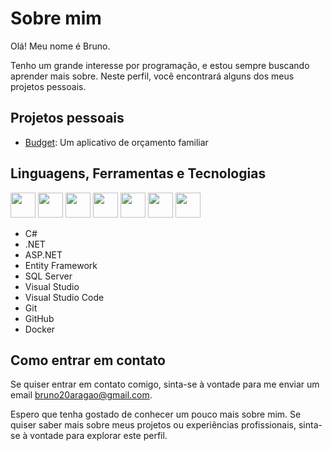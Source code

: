 # Sobre mim

Olá! Meu nome é Bruno.

Tenho um grande interesse por programação, e estou sempre buscando aprender mais sobre. Neste perfil, você encontrará alguns dos meus projetos pessoais.

## Projetos pessoais

- [Budget](https://github.com/brunoaragao/Budget): Um aplicativo de orçamento familiar

## Linguagens, Ferramentas e Tecnologias

<img src="https://cdn.jsdelivr.net/gh/devicons/devicon/icons/csharp/csharp-original.svg" width="40" height="40" />
<img src="https://cdn.jsdelivr.net/gh/devicons/devicon/icons/dotnetcore/dotnetcore-original.svg" width="40" height="40" />
<img src="https://cdn.jsdelivr.net/gh/devicons/devicon/icons/dot-net/dot-net-plain.svg" width="40" height="40" />
<img src="https://cdn.jsdelivr.net/gh/devicons/devicon/icons/microsoftsqlserver/microsoftsqlserver-plain.svg" width="40" height="40" />
<img src="https://cdn.jsdelivr.net/gh/devicons/devicon/icons/git/git-original.svg" width="40" height="40" />
<img src="https://cdn.jsdelivr.net/gh/devicons/devicon/icons/github/github-original.svg" width="40" height="40" />
<img src="https://cdn.jsdelivr.net/gh/devicons/devicon/icons/docker/docker-original.svg" width="40" height="40" />

<p align="center">
    <i class="devicon-csharp-plain colored"></i>
    <i class="devicon-dotnetcore-plain colored"></i>
    <i class="devicon-dot-net-plain colored"></i>
    <i class="devicon-microsoftsqlserver-plain colored"></i>
    <i class="devicon-git-plain colored"></i>
    <i class="devicon-github-plain colored"></i>
    <i class="devicon-docker-plain colored"></i>
</p>

<i class="devicon-csharp-plain"></i>
<i class="devicon-dotnetcore-plain"></i>
<i class="devicon-dot-net-plain"></i>
<i class="devicon-microsoftsqlserver-plain"></i>
<i class="devicon-git-plain"></i>
<i class="devicon-github-plain"></i>
<i class="devicon-docker-plain"></i>

- C#
- .NET
- ASP.NET
- Entity Framework
- SQL Server
- Visual Studio
- Visual Studio Code
- Git
- GitHub
- Docker

## Como entrar em contato

Se quiser entrar em contato comigo, sinta-se à vontade para me enviar um email bruno20aragao@gmail.com.

Espero que tenha gostado de conhecer um pouco mais sobre mim. Se quiser saber mais sobre meus projetos ou experiências profissionais, sinta-se à vontade para explorar este perfil.


<!--
### Hi there 👋

**brunoaragao/brunoaragao** is a ✨ _special_ ✨ repository because its `README.md` (this file) appears on your GitHub profile.

Here are some ideas to get you started:

- 🔭 I’m currently working on ...
- 🌱 I’m currently learning ...
- 👯 I’m looking to collaborate on ...
- 🤔 I’m looking for help with ...
- 💬 Ask me about ...
- 📫 How to reach me: ...
- 😄 Pronouns: ...
- ⚡ Fun fact: ...
-->

<link rel="stylesheet" href="https://cdn.jsdelivr.net/gh/devicons/devicon@v2.15.1/devicon.min.css">
